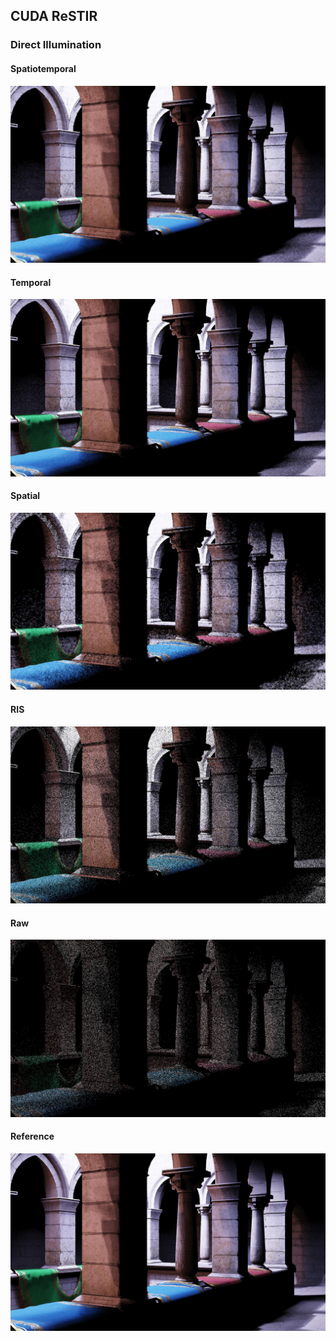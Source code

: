 ## CUDA ReSTIR

### Direct Illumination
#### Spatiotemporal
![](./img/5_spatiotemporal.jpg)

#### Temporal

![](./img/5_temporal.jpg)

#### Spatial

![](./img/5_spatial.jpg)

#### RIS

![](./img/5_ris.jpg)

#### Raw

![](./img/5_none.jpg)

#### Reference

![](./img/5_ref.jpg)
